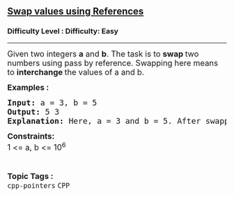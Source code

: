 <h2><a href="https://www.geeksforgeeks.org/problems/magic-in-cpp/1?page=3&category=CPP&sortBy=submissions">Swap values using References</a></h2><h3>Difficulty Level : Difficulty: Easy</h3><hr><div class="problems_problem_content__Xm_eO"><p><span style="font-size: 18px;">Given two integers <strong>a</strong> and <strong>b</strong>. The task is to <strong>swap </strong>two numbers using pass by reference. Swapping here means to <strong>interchange </strong>the values of a and b.</span>&nbsp;</p>
<p><span style="font-size: 18px;"><strong>Examples :</strong> <strong> </strong></span></p>
<pre><span style="font-size: 18px;"><strong>Input: </strong>a = 3, b = 5
<strong>Output: </strong>5 3
<strong>Explanation: </strong>Here, a = 3 and b = 5. After swapping a = 5 and b = 3.</span></pre>
<p><span style="font-size: 18px;"><strong>Constraints:</strong><br>1 &lt;= a, b &lt;= 10<sup>6</sup></span></p></div><br><p><span style=font-size:18px><strong>Topic Tags : </strong><br><code>cpp-pointers</code>&nbsp;<code>CPP</code>&nbsp;